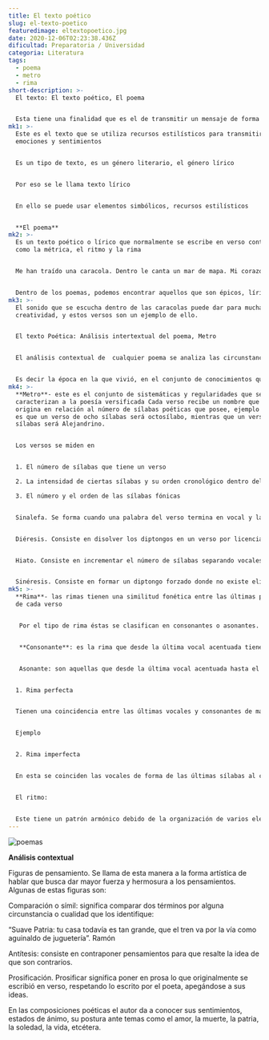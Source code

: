```yaml
---
title: El texto poético
slug: el-texto-poetico
featuredimage: eltextopoetico.jpg
date: 2020-12-06T02:23:38.436Z
dificultad: Preparatoria / Universidad
categoria: Literatura
tags:
  - poema
  - metro
  - rima
short-description: >-
  El texto: El texto poético, El poema 


  Esta tiene una finalidad que es el de transmitir un mensaje de forma estética y principalmente el verso
mk1: >-
  Este es el texto que se utiliza recursos estilísticos para transmitir
  emociones y sentimientos 


  Es un tipo de texto, es un género literario, el género lírico 


  Por eso se le llama texto lírico 


  En ello se puede usar elementos simbólicos, recursos estilísticos 


  **El poema**
mk2: >-
  Es un texto poético o lírico que normalmente se escribe en verso contienen
  como la métrica, el ritmo y la rima


  Me han traído una caracola. Dentro le canta un mar de mapa. Mi corazón se llena de agua con pececillos de sombra y plata.


  Dentro de los poemas, podemos encontrar aquellos que son épicos, líricos; los hay en forma de odas, dramáticos, de amor, de amistad, etc. Son expresiones líricas, las cuales sujetan una narrativa muy bien estilizada, ya que eso mismo es parte de lo que se busca con la poesía, la belleza y su manifestación a través de la escritura. Es de esa manera, por la cual, los poemas son la fascinación de tantas personas en el mundo y, asimismo, los poetas, los escritores de los mismos, son tan adorados por todas partes.
mk3: >-
  El sonido que se escucha dentro de las caracolas puede dar para mucha
  creatividad, y estos versos son un ejemplo de ello.


  El texto Poética: Análisis intertextual del poema, Metro  


  El análisis contextual de  cualquier poema se analiza las circunstancias que rodearon la creación de la obra 


  Es decir la época en la que vivió, en el conjunto de conocimientos que el autor tenía
mk4: >-
  **Metro**- este es el conjunto de sistemáticas y regularidades que se
  caracterizan a la poesía versificada Cada verso recibe un nombre que se
  origina en relación al número de sílabas poéticas que posee, ejemplo de ello
  es que un verso de ocho sílabas será octosílabo, mientras que un verso de 14
  sílabas será Alejandrino.


  Los versos se miden en 


  1. El número de sílabas que tiene un verso 

  2. La intensidad de ciertas sílabas y su orden cronológico dentro del verso 

  3. El número y el orden de las sílabas fónicas


  Sinalefa. Se forma cuando una palabra del verso termina en vocal y la siguiente principia en vocal, ambas vocales se unen formando un diptongo que las convierte en una sola sílaba


  Diéresis. Consiste en disolver los diptongos en un verso por licencia poética.


  Hiato. Consiste en incrementar el número de sílabas separando vocales iniciales o finales de las palabras.


  Sinéresis. Consiste en formar un diptongo forzado donde no existe eliminando sílabas, o bien, hace de dos sílabas una sola
mk5: >-
  **Rima**- las rimas tienen una similitud fonética entre las últimas palabras
  de cada verso


   Por el tipo de rima éstas se clasifican en consonantes o asonantes.  


   **Consonante**: es la rima que desde la última vocal acentuada tiene letras iguales (vocales y consonantes).


   Asonante: son aquellas que desde la última vocal acentuada hasta el final de la palabra comparten iguales vocales, pero consonantes diferentes, también se definen como los versos que terminan con la misma vocal protónica.


  1. Rima perfecta 


  Tienen una coincidencia entre las últimas vocales y consonantes de manera perfecta 


  Ejemplo 


  2. Rima imperfecta 


  En esta se coinciden las vocales de forma de las últimas sílabas al coincidir 


  El ritmo:


  Este tiene un patrón armónico debido de la organización de varios elementos, como la distribución de los acentos y el uso repetitivo de palabras En todo verso debe existir un acento en la penúltima sílaba, llamado axis rítmico, además de fuerza de pronunciación en algunas otras sílabas, para lograr la armonía en lo expresado por el autor. Este acento rítmico puede caer en una sílaba par o impar.
---
```



![poemas](/assets/poemas.jpg "poemas")





**Análisis contextual**

Figuras de pensamiento. Se llama de esta manera a la forma artística de hablar que busca dar mayor fuerza y hermosura a los pensamientos. Algunas de estas figuras son:

Comparación o símil: significa comparar dos términos por alguna circunstancia o cualidad que los identifique:

“Suave Patria: tu casa todavía es tan grande, que el tren va por la vía como aguinaldo de juguetería”. Ramón 

Antítesis: consiste en contraponer pensamientos para que resalte la idea de que son contrarios.

Prosificación. Prosificar significa poner en prosa lo que originalmente se escribió en verso, respetando lo escrito por el poeta, apegándose a sus ideas. 

En las composiciones poéticas el autor da a conocer sus sentimientos, estados de ánimo, su postura ante temas como el amor, la muerte, la patria, la soledad, la vida, etcétera.